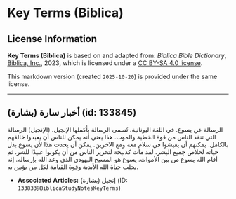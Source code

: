 # Key Terms (Biblica)

## License Information

**Key Terms (Biblica)** is based on and adapted from: _Biblica Bible Dictionary_, [Biblica, Inc.](https://www.biblica.com/), 2023, which is licensed under a [CC BY-SA 4.0 license](https://creativecommons.org/licenses/by-sa/4.0/legalcode.en).

This markdown version (created `2025-10-20`) is provided under the same license.



--------------------------------

## أخبار سارة (بشارة) (id: 133845)

الرسالة عن يسوع. في اللغة اليونانية، تُسمى الرسالة بأكملها الإنجيل. (الإنجيل) الرسالة التي تنقذ الناس من قوة الخطية والموت. هذا يعني أنه يمكن للناس أن يعبدوا خالقهم بالكامل. يمكنهم أن يعيشوا في سلام معه ومع الآخرين. يمكن أن يحدث هذا لأن يسوع بذل حياته لخلاص جميع البشر. لقد مات كذبيحة لتحرير الناس من أن يكونوا عبيدًا للشر. ثم أقام الله يسوع من بين الأموات. يسوع هو المسيح اليهودي الذي وعد الله بإرساله. إنه يجلب حياة الله الأبدية وقوة القيامة لكل من يؤمن به.

* **Associated Articles:** إنجيل (بشارة) (ID: `133833@BiblicaStudyNotesKeyTerms`)


